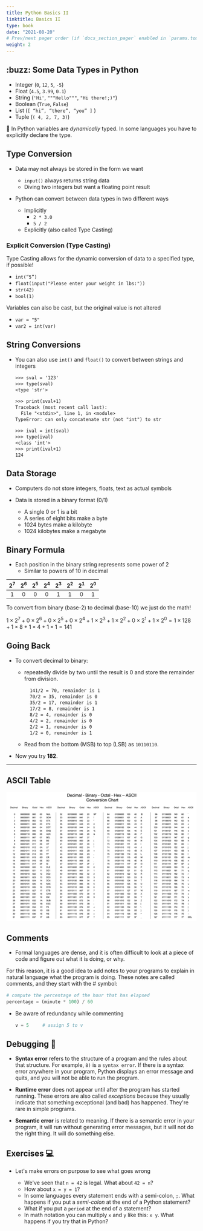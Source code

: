 ```yaml
---
title: Python Basics II
linktitle: Basics II
type: book
date: "2021-08-20"
# Prev/next pager order (if `docs_section_pager` enabled in `params.toml`)
weight: 2
---
```


## :buzz: Some Data Types in Python

* Integer  (`0`, `12`, `5`, `-5`)
* Float (`4.5`, `3.99`, `0.1`)
* String (`'Hi'`, `"""Hello"""`, `"Hi there!;)"`)
* Boolean (`True`, `False`)
* List (`[ “hi”, “there”, “you” ]` )
* Tuple (`( 4, 2, 7, 3)`)

:pencil: In Python variables are *dynamically* typed. In some languages you have to explicitly declare the type. 


## Type Conversion
* Data may not always be stored in the form we want
    * `input()` always returns string data
    * Diving two integers but want a floating point result

* Python can convert between data types in two different ways
    * Implicitly 
        * `2 * 3.0`
        * `5 / 2`
    * Explicitly (also called Type Casting)


### Explicit Conversion (Type Casting)
Type Casting allows for the dynamic conversion of data to a specified type, if possible!
* `int(“5”)`
* `float(input("Please enter your weight in lbs:"))`
* `str(42)`
* `bool(1)`

Variables can also be cast, but the original value is not altered
* `var = "5"`
* `var2 = int(var)`

## String Conversions
* You can also use `int()` and `float()` to convert between strings and integers

  ```console
  >>> sval = '123'
  >>> type(sval)
  <type 'str'>
  ```

  ```console
  >>> print(sval+1)
  Traceback (most recent call last):
    File "<stdin>", line 1, in <module>
  TypeError: can only concatenate str (not "int") to str
  ```

  ```console
  >>> ival = int(sval)
  >>> type(ival)
  <class 'int'>
  >>> print(ival+1)
  124
  ```


## Data Storage
* Computers do not store integers, floats, text as actual symbols

* Data is stored in a binary format (0/1)
    * A single 0 or 1 is a bit
    * A series of eight bits make a byte
    * 1024 bytes make a kilobyte
    * 1024 kilobytes make a megabyte


## Binary Formula
* Each position in the binary string represents some power of 2
    * Similar to powers of 10 in decimal

|  $2^7$ | $2^6$ |  $2^5$ | $2^4$ |$2^3$|  $2^2$ |  $2^1$ |$2^0$|
|:----------:|:-------------:|:------:|:----------:|:-------------:|:------:|:----------:|:-------------:|
| 1 | 0 | 0 | 0 | 1 | 1 | 0 | 1 |

To convert from binary (base-2) to decimal (base-10) we just do the math!

$1\times2^7 + 0\times2^6 + 0\times2^5 + 0\times2^4 + 1\times2^3 + 1\times2^2 + 0\times2^1 + 1\times2^0
= 1\times128 + 1\times8 + 1\times4 + 1\times1 = 141$


## Going Back
* To convert decimal to binary:
    * repeatedly divide by two until the result is 0  and store the remainder from division.

            141/2 = 70, remainder is 1
            70/2 = 35, remainder is 0
            35/2 = 17, remainder is 1
            17/2 = 8, remainder is 1
            8/2 = 4, remainder is 0
            4/2 = 2, remainder is 0
            2/2 = 1, remainder is 0
            1/2 = 0, remainder is 1

    * Read from the bottom (MSB) to top (LSB) as `10110110`.

* Now you try **182**.
---

## ASCII Table
![](ascii_table_lge.png)



## Comments
* Formal languages are dense, and it is often difficult to look at a piece of code and figure out what it is doing, or why.

For this reason, it is a good idea to add notes to your programs to explain in natural language what the program is doing. These notes are called comments, and they start with the # symbol:

  ```python
  # compute the percentage of the hour that has elapsed
  percentage = (minute * 100) / 60
  ```

* Be aware of redundancy while commenting
  ```python
  v = 5     # assign 5 to v
  ```


## Debugging :lady_beetle: 
* **Syntax error** refers to the structure of a program and the rules about that structure. For example, `8)` is a `syntax error`. If there is a syntax error anywhere in your program, Python displays an error message and quits, and you will not be able to run the program.

* **Runtime error** does not appear until after the program has started running. These errors are also called *exceptions* because they usually indicate that something exceptional (and bad) has happened. They're rare in simple programs.

* **Semantic error** is related to meaning. If there is a semantic error in your program, it will run without generating error messages, but it will not do the right thing. It will do something else. 

## Exercises 💻

* Let's make errors on purpose to see what goes wrong

    * We've seen that `n = 42` is legal. What about `42 = n`?
    * How about `x = y = 1`?
    * In some languages every statement ends with a semi-colon, `;`. What happens if you put a *semi-colon* at the end of a Python statement?
    * What if you put a `period` at the end of a statement?
    * In math notation you can multiply `x` and `y` like this: `x y`. What happens if you try that in Python?
